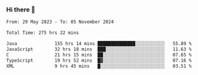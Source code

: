 ### Hi there 👋

<!--START_SECTION:waka-->

```txt
From: 29 May 2023 - To: 05 November 2024

Total Time: 275 hrs 22 mins

Java              155 hrs 14 mins ██████████████░░░░░░░░░░░   55.89 %
JavaScript        32 hrs 18 mins  ███░░░░░░░░░░░░░░░░░░░░░░   11.63 %
C                 21 hrs 15 mins  ██░░░░░░░░░░░░░░░░░░░░░░░   07.65 %
TypeScript        19 hrs 52 mins  █▓░░░░░░░░░░░░░░░░░░░░░░░   07.16 %
XML               9 hrs 45 mins   █░░░░░░░░░░░░░░░░░░░░░░░░   03.51 %
```

<!--END_SECTION:waka-->
<!--
**the-beef-calculator/the-beef-calculator** is a ✨ _special_ ✨ repository because its `README.md` (this file) appears on your GitHub profile.

Here are some ideas to get you started:

- 🔭 I’m currently working on ...
- 🌱 I’m currently learning ...
- 👯 I’m looking to collaborate on ...
- 🤔 I’m looking for help with ...
- 💬 Ask me about ...
- 📫 How to reach me: ...
- 😄 Pronouns: ...
- ⚡ Fun fact: ...
-->
